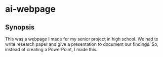 # ai-webpage

## Synopsis

This was a webpage I made for my senior project in high school. We had to write
research paper and give a presentation to document our findings. So, instead of
creating a PowerPoint, I made this.
